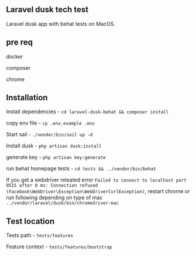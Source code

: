 ## Laravel dusk tech test
Laravel dusk app with behat tests on MacOS.

## pre req
 docker
 
 composer
 
 chrome

## Installation
Install dependencies - ```cd laravel-dusk-behat && composer install```

copy env file - ```cp .env.example .env```

Start sail - ```./vendor/bin/sail up -d```

Install dusk - ```php artisan dusk:install```

generate key - ```php artisan key:generate```

run behat homepage tests - ```cd tests && ../vendor/bin/behat```

If you get a webdriver releated error ```Failed to connect to localhost port 9515 after 0 ms: Connection refused (Facebook\WebDriver\Exception\WebDriverCurlException)```, restart chrome or run following depending on type of mac ```../vendor/laravel/dusk/bin/chromedriver-mac```

## Test location
Tests path - ```tests/features```

Feature context - ```tests/features/bootstrap```